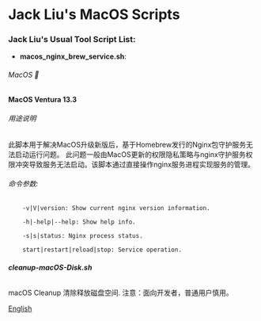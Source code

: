 # Jack Liu's MacOS Scripts

### Jack Liu's Usual Tool Script List:

* **macos_nginx_brew_service.sh**: 

###### MacOS 🍎 
**MacOS Ventura 13.3**

###### 用途说明
此脚本用于解决MacOS升级新版后，基于Homebrew发行的Nginx包守护服务无法启动运行问题。
此问题一般由MacOS更新的权限隐私策略与nginx守护服务权限冲突导致服务无法启动。该脚本通过直接操作nginx服务进程实现服务的管理。

###### 命令参数:
```
    -v|V|version: Show current nginx version information.
    
    -h|-help|--help: Show help info.
    
    -s|s|status: Nginx process status.
    
    start|restart|reload|stop: Service operation.
```

###### **cleanup-macOS-Disk.sh**
macOS Cleanup 清除释放磁盘空间.
注意：面向开发者，普通用户慎用。


 [English](README.md)